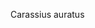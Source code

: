 Carassius auratus
<!--stackedit_data:
eyJoaXN0b3J5IjpbLTE1MDQzMzQxMTMsLTY0NjQ4NTQzMSw0OT
c4MTg4MTBdfQ==
-->